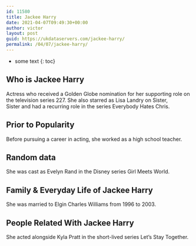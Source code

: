 ```yaml
---
id: 11580
title: Jackee Harry
date: 2021-04-07T09:49:30+00:00
author: victor
layout: post
guid: https://ukdataservers.com/jackee-harry/
permalink: /04/07/jackee-harry/
---
```


* some text
{: toc}


## Who is Jackee Harry



Actress who received a Golden Globe nomination for her supporting role on the television series 227. She also starred as Lisa Landry on Sister, Sister and had a recurring role in the series Everybody Hates Chris. 

                
                
                
## Prior to Popularity



Before pursuing a career in acting, she worked as a high school teacher. 

                
                
                
## Random data



She was cast as Evelyn Rand in the Disney series Girl Meets World. 

                
                
                
## Family & Everyday Life of Jackee Harry



She was married to Elgin Charles Williams from 1996 to 2003.

                
                
                
## People Related With Jackee Harry



She acted alongside Kyla Pratt in the short-lived series Let&#8217;s Stay Together.

                
              
            
          
          
          